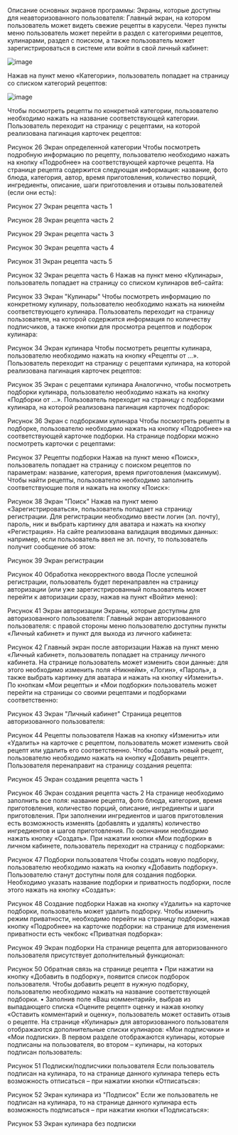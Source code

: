 Описание основных экранов программы:
Экраны, которые доступны для неавторизованного пользователя:
Главный экран, на котором пользователь может видеть свежие рецепты в карусели. Через пункты меню пользователь может перейти в раздел с категориями рецептов, кулинарами, раздел с поиском, а также пользователь может зарегистрироваться в системе или войти в свой личный кабинет:
 
![image](https://github.com/TamaraMart28/CulinaryRecipes/assets/90407523/d57e090b-19c0-4d1c-bdfc-63bf2b64a9b3)

Нажав на пункт меню «Категории», пользователь попадает на страницу со списком категорий рецептов:
 
![image](https://github.com/TamaraMart28/CulinaryRecipes/assets/90407523/66aff8b9-6433-4d79-a3fe-5490353efdd5)

Чтобы посмотреть рецепты по конкретной категории, пользователю необходимо нажать на название соответствующей категории. Пользователь переходит на страницу с рецептами, на которой реализована пагинация карточек рецептов:
 
Рисунок 26 Экран определенной категории
Чтобы посмотреть подробную информацию по рецепту, пользователю необходимо нажать на кнопку «Подробнее» на соответствующей карточке рецепта. На странице рецепта содержится следующая информация: название, фото блюда, категория, автор, время приготовления, количество порций, ингредиенты, описание, шаги приготовления и отзывы пользователей (если они есть):

 
Рисунок 27 Экран рецепта часть 1
 
Рисунок 28 Экран рецепта часть 2
 
Рисунок 29 Экран рецепта часть 3
 
Рисунок 30 Экран рецепта часть 4
 
Рисунок 31 Экран рецепта часть 5
 
Рисунок 32 Экран рецепта часть 6
Нажав на пункт меню «Кулинары», пользователь попадает на страницу со списком кулинаров веб-сайта:
 
Рисунок 33 Экран "Кулинары"
Чтобы посмотреть информацию по конкретному кулинару, пользователю необходимо нажать на никнейм соответствующего кулинара. Пользователь переходит на страницу пользователя, на которой содержится информация по количеству подписчиков, а также кнопки для просмотра рецептов и подборок кулинара:
 
Рисунок 34 Экран кулинара
Чтобы посмотреть рецепты кулинара, пользователю необходимо нажать на кнопку «Рецепты от …». Пользователь переходит на страницу с рецептами кулинара, на которой реализована пагинация карточек рецептов:
 
Рисунок 35 Экран с рецептами кулинара
Аналогично, чтобы посмотреть подборки кулинара, пользователю необходимо нажать на кнопку «Подборки от …». Пользователь переходит на страницу с подборками кулинара, на которой реализована пагинация карточек подборок:
 
Рисунок 36 Экран с подборками кулинара
Чтобы посмотреть рецепты в подборке, пользователю необходимо нажать на кнопку «Подробнее» на соответствующей карточке подборки. На странице подборки можно посмотреть карточки с рецептами:
 
Рисунок 37 Рецепты подборки
Нажав на пункт меню «Поиск», пользователь попадает на страницу с поиском рецептов по параметрам: название, категория, время приготовления (максимум). Чтобы найти рецепты, пользователю необходимо заполнить соответствующие поля и нажать на кнопку «Поиск»:
 
Рисунок 38 Экран "Поиск"
Нажав на пункт меню «Зарегистрироваться», пользователь попадает на страницу регистрации. Для регистрации необходимо ввести логин (эл. почту), пароль, ник и выбрать картинку для аватара и нажать на кнопку «Регистрация». На сайте реализована валидация вводимых данных: например, если пользователь ввел не эл. почту, то пользователь получит сообщение об этом:
 
Рисунок 39 Экран регистрации
 
Рисунок 40 Обработка некорректного ввода
После успешной регистрации, пользователь будет перенаправлен на страницу авторизации (или уже зарегистрированный пользователь может перейти к авторизации сразу, нажав на пункт «Войти» меню):
 
Рисунок 41 Экран авторизации
Экраны, которые доступны для авторизованного пользователя:
Главный экран авторизованного пользователя: с правой стороны меню пользователю доступны пункты «Личный кабинет» и пункт для выхода из личного кабинета:
 
Рисунок 42 Главный экран после авторизации
Нажав на пункт меню «Личный кабинет», пользователь попадает на страницу личного кабинета. На странице пользователь может изменить свои данные: для этого необходимо изменить поля «Никнейм», «Логин», «Пароль», а также выбрать картинку для аватара и нажать на кнопку «Изменить». По кнопкам «Мои рецепты» и «Мои подборки» пользователь может перейти на страницы со своими рецептами и подборками соответственно:
 
Рисунок 43 Экран "Личный кабинет"
Страница рецептов авторизованного пользователя:
 
Рисунок 44 Рецепты пользователя
Нажав на кнопку «Изменить» или «Удалить» на карточке с рецептом, пользователь может изменить свой рецепт или удалить его соответственно. Чтобы создать новый рецепт, пользователю необходимо нажать на кнопку «Добавить рецепт». Пользователя перенаправит на страницу создания рецепта:
 
Рисунок 45 Экран создания рецепта часть 1
 
Рисунок 46 Экран создания рецепта часть 2
На странице необходимо заполнить все поля: название рецепта, фото блюда, категория, время приготовления, количество порций, описание, ингредиенты и шаги приготовления. При заполнении ингредиентов и шагов приготовления есть возможность изменять (добавлять и удалять) количество ингредиентов и шагов приготовления. По окончании необходимо нажать кнопку «Создать».
При нажатии кнопки «Мои подборки» в личном кабинете, пользователь переходит на страницу с подборками:
 
Рисунок 47 Подборки пользователя
Чтобы создать новую подборку, пользователю необходимо нажать на кнопку «Добавить подборку». Пользователю станут доступны поля для создания подборки. Необходимо указать название подборки и приватность подборки, после этого нажать на кнопку «Создать»:
 
Рисунок 48 Создание подборки
Нажав на кнопку «Удалить» на карточке подборки, пользователь может удалить подборку. Чтобы изменить режим приватности, необходимо перейти на страницу подборки, нажав кнопку «Подробнее» на карточке подборки: на странице для изменения приватности есть чекбокс «Приватная подборка»:
 
Рисунок 49 Экран подборки
На странице рецепта для авторизованного пользователя присутствует дополнительный функционал:
 
Рисунок 50 Обратная связь на странице рецепта
•	При нажатии на кнопку «Добавить в подборку», появится список подборок пользователя. Чтобы добавить рецепт в нужную подборку, пользователю необходимо нажать на название соответствующей подборки.
•	Заполнив поле «Ваш комментарий», выбрав из выпадающего списка «Оцените рецепт» оценку и нажав кнопку «Оставить комментарий и оценку», пользователь может оставить отзыв о рецепте.
На странице «Кулинары» для авторизованного пользователя отображаются дополнительные списки кулинаров: «Мои подписчики» и «Мои подписки». В первом разделе отображаются кулинары, которые подписаны на пользователя, во втором – кулинары, на которых подписан пользователь:
 
Рисунок 51 Подписки/подписчики пользователя
Если пользователь подписан на кулинара, то на странице данного кулинара теперь есть возможность отписаться – при нажатии кнопки «Отписаться»:
 
Рисунок 52 Экран кулинара из "Подписок"
Если же пользователь не подписан на кулинара, то на странице данного кулинара есть возможность подписаться – при нажатии кнопки «Подписаться»:
 
Рисунок 53 Экран кулинара без подписки
